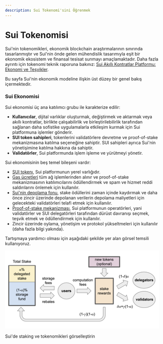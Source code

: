 ```yaml
---
description: Sui Tokenomi'sini Öğrenmek
---
```


# Sui Tokenomisi

Sui'nin tokenomikleri, ekonomik blockchain araştırmalarının sınırında tasarlanmıştır ve Sui'nin önde gelen mühendislik tasarımıyla eşit bir ekonomik ekosistem ve finansal tesisat sunmayı amaçlamaktadır. Daha fazla ayrıntı için tokenomi teknik raporuna bakınız: [Sui Akıllı Kontratlar Platformu: Ekonomi ve Teşvikler](https://github.com/MystenLabs/sui/blob/main/doc/paper/tokenomics.pdf).

Bu sayfa Sui'nin ekonomik modeline ilişkin üst düzey bir genel bakış içermektedir.

### Sui Ekonomisi <a href="#the-sui-economy" id="the-sui-economy"></a>

Sui ekonomisi üç ana katılımcı grubu ile karakterize edilir:

* **Kullanıcılar**, dijital varlıklar oluşturmak, değiştirmek ve aktarmak veya akıllı kontratlar, birlikte çalışabilirlik ve birleştirilebilirlik tarafından sağlanan daha sofistike uygulamalarla etkileşim kurmak için Sui platformuna işlemler gönderir.
* **SUI token sahipleri**, tokenlerini validatörlere devretme ve proof-of-stake mekanizmasına katılma seçeneğine sahiptir. SUI sahipleri ayrıca Sui'nin yönetişimine katılma hakkına da sahiptir.
* **Validatörler**, Sui platformunda işlem işleme ve yürütmeyi yönetir.

Sui ekonomisinin beş temel bileşeni vardır:

* [SUI tokenı](https://docs.sui.io/devnet/learn/tokenomics/sui-token), Sui platformunun yerel varlığıdır.
* [Gas ücretleri](https://docs.sui.io/devnet/learn/tokenomics/gas-pricing) tüm ağ işlemlerinden alınır ve proof-of-stake mekanizmasının katılımcılarını ödüllendirmek ve spam ve hizmet reddi saldırılarını önlemek için kullanılır.
* [Sui'nin depolama fonu](https://docs.sui.io/devnet/learn/tokenomics/storage-fund), stake ödüllerini zaman içinde kaydırmak ve daha önce zincir üzerinde depolanan verilerin depolama maliyetleri için gelecekteki validatörleri telafi etmek için kullanılır.
* [Proof-of-stake mekanizması](https://docs.sui.io/devnet/learn/tokenomics/proof-of-stake), Sui platformunun operatörleri, yani validatörler ve SUI delegatörleri tarafından dürüst davranışı seçmek, teşvik etmek ve ödüllendirmek için kullanılır.
* Zincir üzerinde oylama, yönetişim ve protokol yükseltmeleri için kullanılır (daha fazla bilgi yakında).

Tartışmaya yardımcı olması için aşağıdaki şekilde yer alan görsel temsili kullanıyoruz.

<img src="../../.gitbook/assets/image (2).png" alt="" data-size="original">



Sui'de staking ve tokenomikleri görselleştirin
